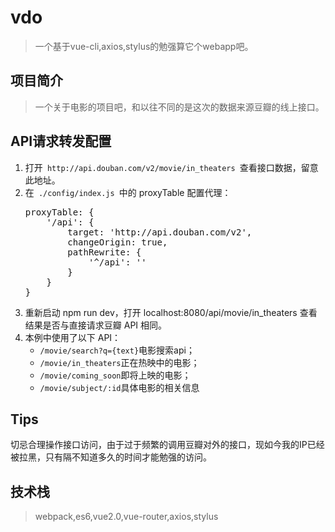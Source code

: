 # vdo
> 一个基于vue-cli,axios,stylus的勉强算它个webapp吧。

## 项目简介
> 一个关于电影的项目吧，和以往不同的是这次的数据来源豆瓣的线上接口。

## API请求转发配置
  <ol>
    <li>打开<code> http://api.douban.com/v2/movie/in_theaters </code>查看接口数据，留意此地址。</li>
    <li>在<code> ./config/index.js </code>中的 proxyTable 配置代理：<p></p>
    <div class="highlight highlight-source-js"><pre>proxyTable<span class="pl-k">:</span> {
    <span class="pl-s"><span class="pl-pds">'</span>/api<span class="pl-pds">'</span></span><span class="pl-k">:</span> {
        target<span class="pl-k">:</span> <span class="pl-s"><span class="pl-pds">'</span>http://api.douban.com/v2<span class="pl-pds">'</span></span>,
        changeOrigin<span class="pl-k">:</span> <span class="pl-c1">true</span>,
        pathRewrite<span class="pl-k">:</span> {
            <span class="pl-s"><span class="pl-pds">'</span>^/api<span class="pl-pds">'</span></span><span class="pl-k">:</span> <span class="pl-s"><span class="pl-pds">'</span><span class="pl-pds">'</span></span>
        }
    }
}</pre></div></li>
    <li>重新启动 npm run dev，打开 localhost:8080/api/movie/in_theaters 查看结果是否与直接请求豆瓣 API 相同。</li>
    <li>本例中使用了以下 API：
      <ul>
      <li><code>/movie/search?q={text}</code>电影搜索api；</li>
      <li><code>/movie/in_theaters</code>正在热映中的电影；</li>
      <li><code>/movie/coming_soon</code>即将上映的电影；</li>
      <li><code>/movie/subject/:id</code>具体电影的相关信息</li>
      </ul>
    </li>
  </ol>

## Tips
切忌合理操作接口访问，由于过于频繁的调用豆瓣对外的接口，现如今我的IP已经被拉黑，只有隔不知道多久的时间才能勉强的访问。

## 技术栈
>webpack,es6,vue2.0,vue-router,axios,stylus
